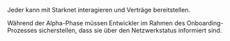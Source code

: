 Jeder kann mit Starknet interagieren und Verträge bereitstellen.

Während der Alpha-Phase müssen Entwickler im Rahmen des Onboarding-Prozesses sicherstellen, dass sie über den Netzwerkstatus informiert sind.